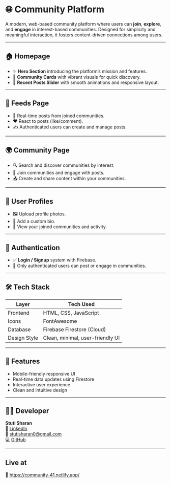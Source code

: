 # 🌐 Community Platform

A modern, web-based community platform where users can **join**, **explore**, and **engage** in interest-based communities. Designed for simplicity and meaningful interaction, it fosters content-driven connections among users.

---

## 🏠 Homepage

- ✨ **Hero Section** introducing the platform’s mission and features.
- 📸 **Community Cards** with vibrant visuals for quick discovery.
- 📰 **Recent Posts Slider** with smooth animations and responsive layout.

---

## 🧩 Feeds Page

- 🔁 Real-time posts from joined communities.
- ❤️ React to posts (like/comment).
- ✍️ Authenticated users can create and manage posts.

---

## 🌍 Community Page

- 🔍 Search and discover communities by interest.
- 👥 Join communities and engage with posts.
- 📤 Create and share content within your communities.

---

## 👤 User Profiles

- 🖼️ Upload profile photos.
- 📝 Add a custom bio.
- 🧾 View your joined communities and activity.

---

## 🔐 Authentication

- ✅ **Login / Signup** system with Firebase.
- 🚫 Only authenticated users can post or engage in communities.

---

## 🛠️ Tech Stack

| Layer       | Tech Used                  |
|-------------|----------------------------|
| Frontend    | HTML, CSS, JavaScript      |
| Icons       | FontAwesome                |
| Database    | Firebase Firestore (Cloud) |
| Design Style | Clean, minimal, user-friendly UI |

---

## 📌 Features

- Mobile-friendly responsive UI
- Real-time data updates using Firestore
- Interactive user experience
- Clean and intuitive design

---

## 👨‍💻 Developer

**Stuti Sharan**  
🔗 [LinkedIn](https://www.linkedin.com/in/stuti-sharan-1b0a82310)  
📧 [stutisharan0@gmail.com](mailto:stutisharan0@gmail.com)  
💻 [GitHub](https://github.com/StutiSharan)

---
## Live at ##
🔗 https://community-41.netlify.app/
